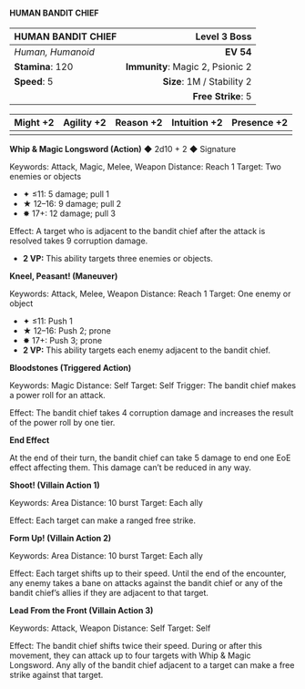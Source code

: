 #### HUMAN BANDIT CHIEF

| HUMAN BANDIT CHIEF | **Level 3 Boss** |
|:-------------------------------------------------- | -------------------------:|
| *Human, Humanoid* | **EV 54** |
| **Stamina**: 120 | **Immunity**: Magic 2, Psionic 2 |
| **Speed**: 5 | **Size**: 1M / Stability 2 |
|  | **Free Strike**: 5 |

| **Might** +2 | **Agility** +2 | **Reason** +2 | **Intuition** +2 | **Presence** +2 |
| -------- | ---------- | --------- | ------------ | ----------- |
|  |  |  |  |  |

**Whip & Magic Longsword (Action)** ◆ 2d10 + 2 ◆ Signature

Keywords: Attack, Magic, Melee, Weapon
Distance: Reach 1
Target: Two enemies or objects
- ✦ ≤11: 5 damage; pull 1
- ★ 12–16: 9 damage; pull 2
- ✸ 17+: 12 damage; pull 3

Effect: A target who is adjacent to the bandit chief after the attack is resolved takes 9 corruption damage.
- **2 VP:** This ability targets three enemies or objects.

**Kneel, Peasant! (Maneuver)**

Keywords: Attack, Melee, Weapon
Distance: Reach 1
Target: One enemy or object
- ✦ ≤11: Push 1
- ★ 12–16: Push 2; prone
- ✸ 17+: Push 3; prone
- **2 VP:** This ability targets each enemy adjacent to the bandit chief.

**Bloodstones (Triggered Action)**

Keywords: Magic
Distance: Self
Target: Self
Trigger: The bandit chief makes a power roll for an attack.

Effect: The bandit chief takes 4 corruption damage and increases the result of the power roll by one tier.

**End Effect**

At the end of their turn, the bandit chief can take 5 damage to end one EoE effect affecting them. This damage can’t be reduced in any way.

**Shoot! (Villain Action 1)**

Keywords: Area
Distance: 10 burst
Target: Each ally

Effect: Each target can make a ranged free strike.

**Form Up! (Villain Action 2)**

Keywords: Area
Distance: 10 burst
Target: Each ally

Effect: Each target shifts up to their speed. Until the end of the encounter, any enemy takes a bane on attacks against the bandit chief or any of the bandit chief’s allies if they are adjacent to that target.

**Lead From the Front (Villain Action 3)**

Keywords: Attack, Weapon
Distance: Self
Target: Self

Effect: The bandit chief shifts twice their speed. During or after this movement, they can attack up to four targets with Whip & Magic Longsword. Any ally of the bandit chief adjacent to a target can make a free strike against that target.

